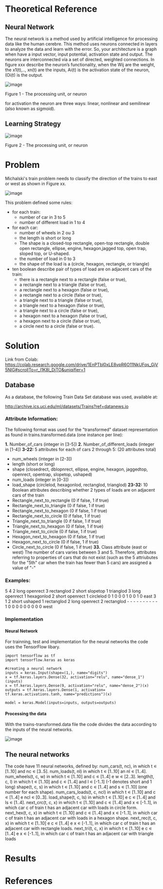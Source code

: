 # Theoretical Reference

## Neural Network

The neural network is a method used by artificial intelligence for processing data like the human cerebre. This method uses neurons connected in layers to analyze the data and learn with the error.
So, your architecture is a graph when have a input vector,  input potential, activation state and output. The neurons are interconnected via a set of directed, weighted connections. In figure xxx describe the neuron’s functionality, when the Wij are the weight, the x1(t),.., xn(t) are the inputs, Ai(t) is the activation state of the neuron, (Oi(t) is the output.

![image](https://user-images.githubusercontent.com/56411274/217053591-e2e95254-9628-40d1-8145-f4e3cd051953.png)

Figure 1 - The processing unit, or neuron

for activation the neuron are three ways: linear, nonlinear and semilinear (also known as sigmoid).

## Learning Strategy

![image](https://user-images.githubusercontent.com/56411274/217053536-3d0e89e9-163f-4585-b19f-41134e94a7ca.png)

Figure 2 - The processing unit, or neuron

# Problem
Michalski's train problem needs to classify the direction of the trains to east or west as shown in Figure xx. 

![image](https://user-images.githubusercontent.com/56411274/217053694-5575e3f8-3a9c-4a29-baf8-50dd4426f473.png)


This problem defined some rules:

 - for each train: 
	 - 	number of car  in 3 to 5 
	 - number of different load in 1 to 4 
 - for each car: 
	 - number of wheels in 2 ou 3 
	 - the length is short or long 
	 - The shape is a closed-top rectangle, open-top rectangle, double open rectangle, ellipse, engine, hexagon,jagged top, open trap, sloped top, or U-shaped. 
	 - the number of load in 0 to 3 
	 - the shape of the load is a (circle, hexagon, rectangle, or triangle) 
 - ten boolean describe pair of types of load are on adjacent cars of the train:
	 - there is a rectangle next to a rectangle (false or true),  
	 - a rectangle next to a triangle (false or true),  
	 - a rectangle next to a hexagon (false or true),  
	 - a rectangle next to a circle (false or true),  
	 - a triangle next to a triangle (false or true),  
	 - a triangle  next to a hexagon (false or true),  
	 - a triangle next to a circle (false or true),  
	 - a hexagon next to a hexagon (false or true),  
	 - a hexagon next to a circle (false or true), 
	 - a circle next to a circle (false or true).

# Solution

Link from Colab: https://colab.research.google.com/drive/1EnPTbl0xLE8vpR6O11NkUFqs_GjV5NlG#scrollTo=r_I1K8l_DjTO&uniqifier=1

## Database 

As a database, the following Train Data Set database was used, available at:

http://archive.ics.uci.edu/ml/datasets/Trains?ref=datanews.io

### Attribute Information:

The following format was used for the "transformed" dataset representation as found in trains.transformed.data (one instance per line):

**1.** Number_of_cars (integer in [3-5])
**2.** Number_of_different_loads (integer in [1-4])
**3-22:** 5 attributes for each of cars 2 through 5: (20 attributes total)
- num_wheels (integer in [2-3])
- length (short or long)
- shape (closedrect, dblopnrect, ellipse, engine, hexagon, jaggedtop, openrect, opentrap, slopetop, ushaped)
- num_loads (integer in [0-3])
- load_shape (circlelod, hexagonlod, rectanglod, trianglod)
**23-32:** 10 Boolean attributes describing whether 2 types of loads are on adjacent cars of the train
- Rectangle_next_to_rectangle (0 if false, 1 if true)
- Rectangle_next_to_triangle (0 if false, 1 if true)
- Rectangle_next_to_hexagon (0 if false, 1 if true)
- Rectangle_next_to_circle (0 if false, 1 if true)
- Triangle_next_to_triangle (0 if false, 1 if true)
- Triangle_next_to_hexagon (0 if false, 1 if true)
- Triangle_next_to_circle (0 if false, 1 if true)
- Hexagon_next_to_hexagon (0 if false, 1 if true)
- Hexagon_next_to_circle (0 if false, 1 if true)
- Circle_next_to_circle (0 if false, 1 if true)
**33.** Class attribute (east or west)
The number of cars varies between 3 and 5. Therefore, attributes referring to properties of cars that do not exist (such as the 5 attriubutes for the "5th" car when the train has fewer than 5 cars) are assigned a value of "-"

### Examples:
5 4 2 long openrect 3 rectanglod 2 short slopetop 1 trianglod 3 long openrect 1 hexagonlod 2 short openrect 1 circlelod 0 1 0 0 0 1 0 0 1 0 east
3 1 2 short ushaped 1 rectanglod 2 long openrect 2 rectanglod - - - - - - - - - - 1 0 0 0 0 0 0 0 0 0 west

### Implementation

#### Neural Network

For trainning, test and implementation for the neural networks the code uses the TensorFlow libary.

```
import tensorflow as tf
import tensorflow.keras as keras

#creating a neural network
inputs = keras.Input(shape=(1,), name="digits")
x = tf.keras.layers.Dense(32, activation="relu", name="dense_1")(inputs)
x = tf.keras.layers.Dense(9, activation="relu", name="dense_2")(x)
outputs = tf.keras.layers.Dense(1, activation= tf.keras.activations.tanh, name="predictions")(x)

model = keras.Model(inputs=inputs, outputs=outputs)
```

#### Processing the data

With the trains-transformed.data file the code divides the data according to the inputs of the neural networks.

![image](https://user-images.githubusercontent.com/56411274/217053394-c07219d3-9b40-4a66-a2d0-dbf7714d272b.png)

## The neural networks

The code have 11 neural networks, defined by:
num_cars(t, nc), in which t ∊ [1..10] and nc ∊ [3..5].
num_loads(t, nl) in which t ∊ [1..10] an nl ∊ [1..4].
num_wheels(t, c, w) in which t ∊ [1..10] and c ∊ [1..4] e w ∊ [2..3].
length(t, c, l) in which t ∊ [1..10] and c ∊ [1..4] and l ∊ [-1..1] (-1 denotes short and 1 long)
shape(t, c, s) in which t ∊ [1..10] and c ∊ [1..4] and s ∊ [1..10] (one number for each shape).
num_cars_loads(t, c, ncl) in which t ∊ [1..10] and c ∊ [1..4] e ncl ∊ [0..3].
load_shape(t, c, ls) in which t ∊ [1..10] e c ∊ [1..4] and ls ∊ [1..4].
next_crc(t, c, x) in which t ∊ [1..10] and c ∊ [1..4] and x ∊ [-1..1], in which car c of train t has an adjacent car with loads in circle form.
next_hex(t, c, x) in which t ∊ [1..10] and c ∊ [1..4] and x ∊ [-1..1], in which car c of train t has an adjacent car with loads in a hexagon shape.
next_rec(t, c, x) in which t ∊ [1..10] e c ∊ [1..4] e x ∊ [-1..1], in which car c of train t has an adjacent car with rectangle loads.
next_tri(t, c, x) in which t ∊ [1..10] e c ∊ [1..4] e x ∊ [-1..1], in which car c of train t has an adjacent car with triangle loads

# Results

# References

